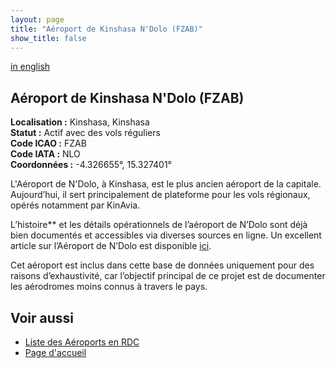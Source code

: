 ```yaml
---
layout: page
title: "Aéroport de Kinshasa N'Dolo (FZAB)"
show_title: false
---
```


[in english](../../airports/ndolofzab/ndolo.md)

## Aéroport de Kinshasa N'Dolo (FZAB)

**Localisation :** Kinshasa, Kinshasa  
**Statut :** Actif avec des vols réguliers  
**Code ICAO :** FZAB  
**Code IATA :** NLO  
**Coordonnées :** -4.326655°, 15.327401°  

L'Aéroport de N'Dolo, à Kinshasa, est le plus ancien aéroport de la capitale. Aujourd’hui, il sert principalement de plateforme pour les vols régionaux, opérés notamment par KinAvia.  

L’histoire** et les détails opérationnels de l’aéroport de N’Dolo sont déjà bien documentés et accessibles via diverses sources en ligne. Un excellent article sur l’Aéroport de N’Dolo est disponible [ici](https://kosubaawate.blogspot.com/2013/04/1925-ndolo-airport-first-flight-from.html).  

Cet aéroport est inclus dans cette base de données uniquement pour des raisons d’exhaustivité, car l’objectif principal de ce projet est de documenter les aérodromes moins connus à travers le pays.  

## Voir aussi  

- [Liste des Aéroports en RDC](../../list_fr.md)  
- [Page d'accueil](../../index_fr.md)  
